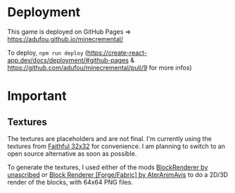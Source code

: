 # Deployment

This game is deployed on GitHub Pages => https://adufou.github.io/minecremental/

To deploy, `npm run deploy` (https://create-react-app.dev/docs/deployment/#github-pages & https://github.com/adufou/minecremental/pull/9 for more infos)

# Important

## Textures
The textures are placeholders and are not final. I'm currently using the textures from [Faithful 32x32](https://faithfulpack.net) for convenience. I am planning to switch to an open source alternative as soon as possible.

To generate the textures, I used either of the mods [BlockRenderer by unascribed](https://www.curseforge.com/minecraft/mc-mods/blockrenderer) or [Block Renderer \[Forge/Fabric\] by AterAnimAvis](https://www.curseforge.com/minecraft/mc-mods/block-renderer) to do a 2D/3D render of the blocks, with 64x64 PNG files.